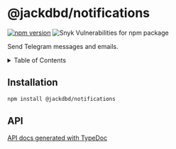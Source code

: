 # @jackdbd/notifications

[![npm version](https://badge.fury.io/js/@jackdbd%2Fnotifications.svg)](https://badge.fury.io/js/@jackdbd%2Fnotifications)
![Snyk Vulnerabilities for npm package](https://img.shields.io/snyk/vulnerabilities/npm/@jackdbd%2Fnotifications)

Send Telegram messages and emails.

<!-- START doctoc generated TOC please keep comment here to allow auto update -->
<!-- DON'T EDIT THIS SECTION, INSTEAD RE-RUN doctoc TO UPDATE -->
<details><summary>Table of Contents</summary>

- [Installation](#installation)
- [API](#api)

<!-- END doctoc generated TOC please keep comment here to allow auto update -->
</details>

## Installation

```sh
npm install @jackdbd/notifications
```

## API

[API docs generated with TypeDoc](https://jackdbd.github.io/calderone/notifications/)
